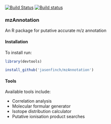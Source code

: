 [![Build Status](https://travis-ci.org/jasenfinch/mzAnnotation.svg)](https://travis-ci.org/jasenfinch/mzAnnotation) [![Build status](https://ci.appveyor.com/api/projects/status/b9wgaej0u690ls20/branch/master?svg=true)](https://ci.appveyor.com/project/jasenfinch/mzannotation/branch/master)

### mzAnnotation

An R package for putative accurate m/z annotation

#### Installation

To install run:
```R
library(devtools)

install_github('jasenfinch/mzAnnotation')
```

#### Tools

Available tools include:

* Correlation analysis
* Molecular formular generator
* Isotope distribution calculator
* Putative ionisation product searches